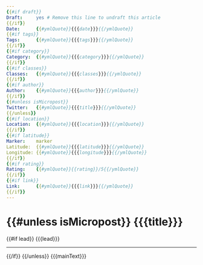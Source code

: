 ```yaml
---
{{#if draft}}
Draft:     yes # Remove this line to undraft this article
{{/if}}
Date:      {{#ymlQuote}}{{{date}}}{{/ymlQuote}}
{{#if tags}}
Tags:      {{#ymlQuote}}{{{tags}}}{{/ymlQuote}}
{{/if}}
{{#if category}}
Category:  {{#ymlQuote}}{{{category}}}{{/ymlQuote}}
{{/if}}
{{#if classes}}
Classes:   {{#ymlQuote}}{{{classes}}}{{/ymlQuote}}
{{/if}}
{{#if author}}
Author:    {{#ymlQuote}}{{{author}}}{{/ymlQuote}}
{{/if}}
{{#unless isMicropost}}
Twitter:   {{#ymlQuote}}{{{title}}}{{/ymlQuote}}
{{/unless}}
{{#if location}}
Location:  {{#ymlQuote}}{{{location}}}{{/ymlQuote}}
{{/if}}
{{#if latitude}}
Marker:    marker
Latitude:  {{#ymlQuote}}{{{latitude}}}{{/ymlQuote}}
Longitude: {{#ymlQuote}}{{{longitude}}}{{/ymlQuote}}
{{/if}}
{{#if rating}}
Rating:    {{#ymlQuote}}{{rating}}/5{{/ymlQuote}}
{{/if}}
{{#if link}}
Link:      {{#ymlQuote}}{{{link}}}{{/ymlQuote}}
{{/if}}
---
```


{{#unless isMicropost}}
{{{title}}}
=========

{{#if lead}}
{{{lead}}}

***

{{/if}}
{{/unless}}
{{{mainText}}}

